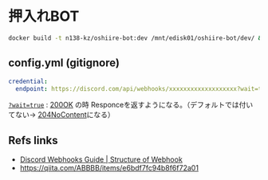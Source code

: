 # 押入れBOT

```bash
docker build -t n138-kz/oshiire-bot:dev /mnt/edisk01/oshiire-bot/dev/ && docker build -t n138-kz/oshiire-bot /mnt/edisk01/oshiire-bot/latest/
```

## config.yml (gitignore)

```yaml:config.yml
credential:
  endpoint: https://discord.com/api/webhooks/xxxxxxxxxxxxxxxxxxx?wait=true
```

[`?wait=true`][waitEqTrue] : [200OK][http200] の時 Responceを返すようになる。（デフォルトでは付いてない→ [204NoContent][http204]になる）

[http200]: https://developer.mozilla.org/ja/docs/Web/HTTP/Status/200
[http204]: https://developer.mozilla.org/ja/docs/Web/HTTP/Status/204
[waitEqTrue]: https://discord.com/developers/docs/resources/webhook#execute-webhook

## Refs links

- [Discord Webhooks Guide | Structure of Webhook](https://birdie0.github.io/discord-webhooks-guide/discord_webhook.html)
- https://qiita.com/ABBBB/items/e6bdf7fc94b8f6f72a01

